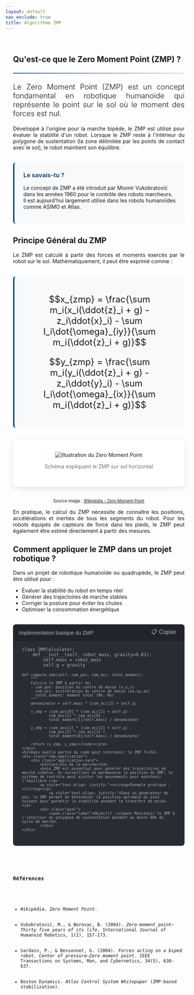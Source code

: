 ```yaml
---
layout: default
nav_exclude: true
title: Algorithme ZMP
---
```

<!-- KaTeX CDN -->
<link rel="stylesheet" href="https://cdn.jsdelivr.net/npm/katex@0.16.8/dist/katex.min.css">
<script defer src="https://cdn.jsdelivr.net/npm/katex@0.16.8/dist/katex.min.js"></script>
<script defer src="https://cdn.jsdelivr.net/npm/katex@0.16.8/dist/contrib/auto-render.min.js"
    onload="renderMathInElement(document.body);"></script>

<style>
:root {
    --primary-color: rgb(28, 80, 131);
    --secondary-color: rgb(28, 80, 131);
    --accent-color: rgb(28, 80, 131);
}

.zmp-container {
    max-width: 1200px;
    margin: 0 auto;
    padding: 20px;
}

.math-equation {
    font-size: 1.5rem;
    text-align: center;
    margin: 2rem 0;
    padding: 1.5rem;
    background-color: #f8f9fa;
    border-radius: 8px;
    border-left: 4px solid var(--primary-color);
}

.diagram-container {
    background-color: white;
    padding: 2rem;
    border-radius: 10px;
    box-shadow: 0 5px 15px rgba(0,0,0,0.1);
    margin: 2rem 0;
    text-align: center;
}

.did-you-know {
    background-color: #f8f9fa;
    border-left: 4px solid var(--primary-color);
    border-radius: 8px;
    padding: 1.5rem;
    margin: 2rem 0;
}

.application-card {
    background: #f8f9fa;
    border-left: 4px solid rgb(28, 80, 131);
    padding: 1.2rem;
    border-radius: 0 4px 4px 0;
    margin-bottom: 1rem;
}

.application-card h3 {
    margin-top: 0;
    color: rgb(28, 80, 131);
}

.goal {
    background: #e8f0fe;
    padding: 0.6rem;
    border-radius: 4px;
    margin: 0.8rem 0;
}

.goal .label {
    font-weight: bold;
    color: var(white);
}

.note {
    font-size: 0.9em;
    color: #666;
    margin-top: 0.8rem;
}

.did-you-know h3 {
    color: var(--primary-color);
    margin-top: 0;
}

.justified-text {
    text-align: justify;
}

.code-container {
    background-color: #282c34;
    color: #abb2bf;
    border-radius: 8px;
    padding: 1.5rem;
    font-family: 'Consolas', 'Monaco', monospace;
    margin: 2rem 0;
    position: relative;
    overflow-x: auto;
}

.code-header {
    background-color: #21252b;
    padding: 0.5rem 1rem;
    border-radius: 8px 8px 0 0;
    margin: -1.5rem -1.5rem 1rem -1.5rem;
    display: flex;
    justify-content: space-between;
    align-items: center;
    color: #abb2bf;
    font-family: sans-serif;
}

.code-header button {
    background: none;
    border: none;
    color: inherit;
    cursor: pointer;
    font-size: 1rem;
}

.code-header button:hover {
    color: white;
}

pre {
    margin: 0;
    white-space: pre-wrap;
    word-wrap: break-word;
}

code {
    font-family: 'Consolas', 'Monaco', monospace;
}

.img-fluid {
    max-width: 100%;
    height: auto;
}

.text-muted {
    color: #6c757d;
}

.lead {
    font-size: 1.25rem;
    font-weight: 300;
}

hr {
    border: none;
    height: 2px;
    background: linear-gradient(90deg, var(--primary-color), rgba(28, 80, 131, 0.2));
    margin: 1.5rem 0;
}

</style>


<div class="zmp-container">
    <!-- Introduction -->
    <section id="introduction">
        <h2>Qu'est-ce que le Zero Moment Point (ZMP) ?</h2>
        <hr>
        <p class="lead justified-text">
            Le Zero Moment Point (ZMP) est un concept fondamental en robotique humanoïde qui représente le point sur le sol où le moment des forces est nul.
        </p>
        <p class="justified-text">
            Développé à l'origine pour la marche bipède, le ZMP est utilisé pour évaluer la stabilité d'un robot. Lorsque le ZMP reste à l'intérieur du polygone de sustentation (la zone délimitée par les points de contact avec le sol), le robot maintient son équilibre.
        </p>
        <div class="did-you-know">
            <h3>Le savais-tu ?</h3>
            <p>
                Le concept de ZMP a été introduit par Miomir Vukobratović dans les années 1960 pour le contrôle des robots marcheurs. Il est aujourd'hui largement utilisé dans les robots humanoïdes comme ASIMO et Atlas.
            </p>
        </div>
    </section>
    <!-- Principe Général -->
    <section id="principe">
        <h2>Principe Général du ZMP</h2>
        <p class="justified-text">
            Le ZMP est calculé à partir des forces et moments exercés par le robot sur le sol. Mathématiquement, il peut être exprimé comme :
        </p>
        <div class="math-equation">
            <p>$$x_{zmp} = \frac{\sum m_i(x_i(\ddot{z}_i + g) - z_i\ddot{x}_i) - \sum I_i\dot{\omega}_{iy}}{\sum m_i(\ddot{z}_i + g)}$$</p>
            <p>$$y_{zmp} = \frac{\sum m_i(y_i(\ddot{z}_i + g) - z_i\ddot{y}_i) - \sum I_i\dot{\omega}_{ix}}{\sum m_i(\ddot{z}_i + g)}$$</p>
        </div>
        <div class="diagram-container">
            <img src="{{ site.baseurl }}/assets/img/etude_algo/zmp/zmp.gif" alt="Illustration du Zero Moment Point" class="img-fluid">
            <p class="text-muted">Schéma expliquant le ZMP sur sol horizontal</p>
        </div>
        <p style="font-size: 0.8em; text-align: center;">Source image : <a href="https://fr.wikipedia.org/wiki/Zero_Moment_Point" target="_blank">Wikipédia - Zero Moment Point</a></p>
        <p class="justified-text">
            En pratique, le calcul du ZMP nécessite de connaître les positions, accélérations et inerties de tous les segments du robot. Pour les robots équipés de capteurs de force dans les pieds, le ZMP peut également être estimé directement à partir des mesures.
        </p>
    </section>
    <!-- Application au projet -->
    <section id="application_projet">
        <h2>Comment appliquer le ZMP dans un projet robotique ?</h2>
        <p class="justified-text">
            Dans un projet de robotique humanoïde ou quadrupède, le ZMP peut être utilisé pour :
            <ul>
                <li>Évaluer la stabilité du robot en temps réel</li>
                <li>Générer des trajectoires de marche stables</li>
                <li>Corriger la posture pour éviter les chutes</li>
                <li>Optimiser la consommation énergétique</li>
            </ul>
        </p>
    </section>
    <div class="code-container">
        <div class="code-header">
            <span>Implémentation basique du ZMP</span>
            <button onclick="copyCode()">📋 Copier</button>
        </div>
        <pre><code>class ZMPCalculator:
    def __init__(self, robot_mass, gravity=9.81):
        self.mass = robot_mass
        self.g = gravity
    
    def compute_zmp(self, com_pos, com_acc, total_moment):
        """
        Calcule le ZMP à partir de:
        - com_pos: position du centre de masse (x,y,z)
        - com_acc: accélération du centre de masse (ax,ay,az)
        - total_moment: moment total (Mx, My)
        """
        denominator = self.mass * (com_acc[2] + self.g)
        
        x_zmp = (com_pos[0] * (com_acc[2] + self.g) - 
                com_pos[2] * com_acc[0] - 
                total_moment[1]/self.mass) / denominator
        
        y_zmp = (com_pos[1] * (com_acc[2] + self.g) - 
                com_pos[2] * com_acc[1] + 
                total_moment[0]/self.mass) / denominator
        
        return (x_zmp, y_zmp)</code></pre>
    </div>
    <h2>Dans quelle partie du code peut intervenir le ZMP ?</h2>
    <div class="zmp-application">
        <div class="application-card">
            <h3>Contrôle de la marche</h3>
            <p>Le ZMP est essentiel pour générer des trajectoires de marche stables. En surveillant en permanence la position du ZMP, le système de contrôle peut ajuster les mouvements pour maintenir l'équilibre.</p>
            <p style="text-align: justify;"><strong>Exemple pratique :</strong></p>            
                <p style="text-align: justify;">Dans un générateur de pas, le ZMP permet de déterminer la position optimale du pied suivant pour garantir la stabilité pendant le transfert de poids.</p>
            <div class="goal">
                <span class="label">Objectif :</span> Maintenir le ZMP à l'intérieur du polygone de sustentation pendant au moins 80% du cycle de marche.
            </div>        
    </div>
</div>


<h3>Références</h3>
<ul>
  <li>Wikipédia. <cite>Zero Moment Point</cite>.</li>
  <li>Vukobratović, M., & Borovac, B. (2004). <cite>Zero-moment point—Thirty five years of its life</cite>. International Journal of Humanoid Robotics, 1(1), 157-173.</li>
  <li>Sardain, P., & Bessonnet, G. (2004). <cite>Forces acting on a biped robot. Center of pressure—Zero moment point</cite>. IEEE Transactions on Systems, Man, and Cybernetics, 34(5), 630-637.</li>
  <li>Boston Dynamics. <cite>Atlas Control System Whitepaper</cite> (ZMP-based stabilization).</li>
</ul>

<script>
function copyCode() {
    const code = document.querySelector('.code-container code').innerText;
    navigator.clipboard.writeText(code);
    
    // Feedback visuel
    const button = document.querySelector('.code-header button');
    const originalText = button.innerHTML;
    button.innerHTML = '✓ Copié!';

    setTimeout(() => {
        button.innerHTML = originalText;
    }, 2000);
}
</script>
